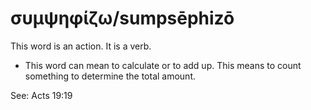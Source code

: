 # συμψηφίζω/sumpsēphizō
This word is an action. It is a verb.

* This word can mean to calculate or to add up. This means to count something to determine the total amount.

See: Acts 19:19
